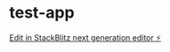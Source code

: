 # test-app

[Edit in StackBlitz next generation editor ⚡️](https://stackblitz.com/~/github.com/MDK23123/test-app)